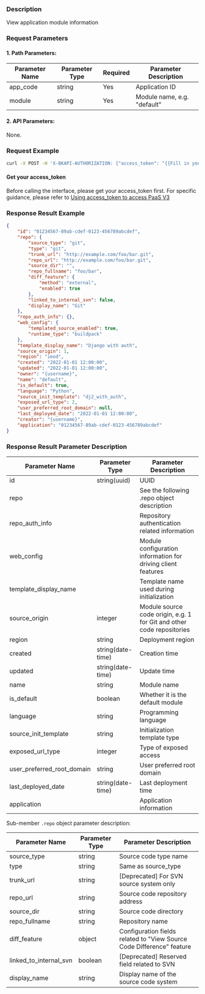 ### Description
View application module information

### Request Parameters

#### 1. Path Parameters:

| Parameter Name | Parameter Type | Required | Parameter Description   |
| -------------- | -------------- | -------- | ----------------------- |
| app_code       | string         | Yes      | Application ID          |
| module         | string         | Yes      | Module name, e.g. "default" |

#### 2. API Parameters:
None.

### Request Example

```bash
curl -X POST -H 'X-BKAPI-AUTHORIZATION: {"access_token": "{{Fill in your AccessToken}}"}' http://bkapi.example.com/api/bkpaas3/prod/bkapps/applications/{{Fill in your AppCode}}/modules/{{Fill in your module name}}/
```

#### Get your access_token
Before calling the interface, please get your access_token first. For specific guidance, please refer to [Using access_token to access PaaS V3](https://bk.tencent.com/docs/markdown/PaaS3.0/topics/paas/access_token)

### Response Result Example
```json
{
    "id": "01234567-89ab-cdef-0123-456789abcdef",
    "repo": {
        "source_type": "git",
        "type": "git",
        "trunk_url": "http://example.com/foo/bar.git",
        "repo_url": "http://example.com/foo/bar.git",
        "source_dir": "",
        "repo_fullname": "foo/bar",
        "diff_feature": {
            "method": "external",
            "enabled": true
        },
        "linked_to_internal_svn": false,
        "display_name": "Git"
    },
    "repo_auth_info": {},
    "web_config": {
        "templated_source_enabled": true,
        "runtime_type": "buildpack"
    },
    "template_display_name": "Django with auth",
    "source_origin": 1,
    "region": "ieod",
    "created": "2022-01-01 12:00:00",
    "updated": "2022-01-01 12:00:00",
    "owner": "{username}",
    "name": "default",
    "is_default": true,
    "language": "Python",
    "source_init_template": "dj2_with_auth",
    "exposed_url_type": 2,
    "user_preferred_root_domain": null,
    "last_deployed_date": "2022-01-01 12:00:00",
    "creator": "{username}",
    "application": "01234567-89ab-cdef-0123-456789abcdef"
}
```

### Response Result Parameter Description

| Parameter Name             | Parameter Type    | Parameter Description                     |
| -------------------------- | ----------------- | ----------------------------------------- |
| id                         | string(uuid)      | UUID                                      |
| repo                       |                   | See the following .repo object description |
| repo_auth_info             |                   | Repository authentication related information |
| web_config                 |                   | Module configuration information for driving client features |
| template_display_name      |                   | Template name used during initialization  |
| source_origin              | integer           | Module source code origin, e.g. 1 for Git and other code repositories |
| region                     | string            | Deployment region                         |
| created                    | string(date-time) | Creation time                             |
| updated                    | string(date-time) | Update time                               |
| name                       | string            | Module name                               |
| is_default                 | boolean           | Whether it is the default module          |
| language                   | string            | Programming language                      |
| source_init_template       | string            | Initialization template type              |
| exposed_url_type           | integer           | Type of exposed access                    |
| user_preferred_root_domain | string            | User preferred root domain                |
| last_deployed_date         | string(date-time) | Last deployment time                      |
| application                |                   | Application information                   |

Sub-member `.repo` object parameter description:

| Parameter Name         | Parameter Type | Parameter Description                |
| ---------------------- | -------------- | ------------------------------------ |
| source_type            | string         | Source code type name                |
| type                   | string         | Same as source_type                  |
| trunk_url              | string         | [Deprecated] For SVN source system only |
| repo_url               | string         | Source code repository address       |
| source_dir             | string         | Source code directory                |
| repo_fullname          | string         | Repository name                      |
| diff_feature           | object         | Configuration fields related to "View Source Code Difference" feature |
| linked_to_internal_svn | boolean        | [Deprecated] Reserved field related to SVN |
| display_name           | string         | Display name of the source code system |